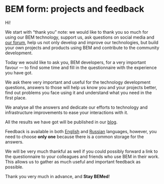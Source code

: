 # BEM form: projects and feedback

Hi!

We start with “thank you” note: we would like to thank you so much for using our BEM technology, support us, ask questions on 
social media and [our forum](https://en.bem.info/forum/), help us not only develop and improve our technologies, but build your 
own projects and products using BEM and contribute to the community development. 

Today we would like to ask you, BEM developers, for a very important favour — to find some time and fill in the questionnaire 
with the experience you have got. 

We ask there very important and useful for the technology development questions, answers to those will help us know you and 
your projects better, find out problems you face using it and understand what you need in the first place. 

We analyse all the answers and dedicate our efforts to technology and infrastructure improvements to ease your interactions 
with it. 

All the results we have got will be published in our [blog](https://en.bem.info/blog/). 

Feedback is available in both [English](https://en.bem.info/feedback/) and [Russian](https://ru.bem.info/feedback/) languages, 
however, you need to choose **only one** because there is a common storage for the answers. 

We will be very much thankful as well if you could possibly forward a link to the questionnaire to your colleagues and friends 
who use BEM in their work. This allows us to gather as much useful and important feedback as possible. 

Thank you very much in advance, and **Stay BEMed**!
